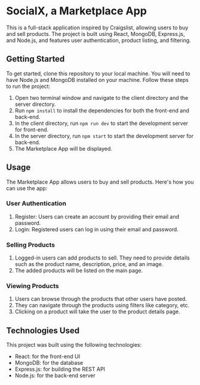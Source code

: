 # SocialX, a Marketplace App

This is a full-stack application inspired by Craigslist, allowing users to buy and sell products. The project is built using React, MongoDB, Express.js, and Node.js, and features user authentication, product listing, and filtering.

## Getting Started

To get started, clone this repository to your local machine. You will need to have Node.js and MongoDB installed on your machine. Follow these steps to run the project:

1. Open two terminal window and navigate to the client directory and the server directory.
2. Run `npm install` to install the dependencies for both the front-end and back-end.
4. In the client directory, run `npm run dev` to start the development server for front-end.
5. In the server directory, run `npm start` to start the development server for back-end. 
5. The Marketplace App will be displayed.

## Usage

The Marketplace App allows users to buy and sell products. Here's how you can use the app:

### User Authentication

1. Register: Users can create an account by providing their email and password.
2. Login: Registered users can log in using their email and password.

### Selling Products

1. Logged-in users can add products to sell. They need to provide details such as the product name, description, price, and an image.
2. The added products will be listed on the main page.

### Viewing Products

1. Users can browse through the products that other users have posted.
2. They can navigate through the products using filters like category, etc.
3. Clicking on a product will take the user to the product details page.

## Technologies Used

This project was built using the following technologies:

- React: for the front-end UI
- MongoDB: for the database
- Express.js: for building the REST API
- Node.js: for the back-end server

